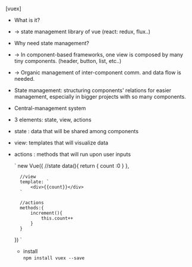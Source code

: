 [vuex]

- What is it? 
- -> state management library of vue (react: redux, flux..)

- Why need state management?  
- -> In component-based frameworks, one view is composed by many tiny components. (header, button, list, etc..)
- -> Organic management of inter-component comm. and data flow is needed.  

- State management: structuring components' relations for easier management, especially in bigger projects with so many components.  

- Central-management system  

- 3 elements: state, view, actions
- state : data that will be shared among components  
- view: templates that will visualize data  
- actions : methods that will run upon user inputs  


    ` new Vue({
        //state
        data(){
            return {
                count :0
            }
        },
        
        //view
        template: `
            <div>{{count}}</div>
        `

        //actions
        methods:{
            increment(){
                this.count++
            }
        }
    })
    `  
    - install  
    `npm install vuex --save`

